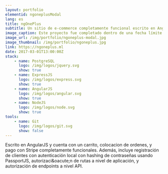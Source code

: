 ```yaml
---
layout: portfolio
elementid: ngoneplusModal
lang: es
title: ngOnePlus
subtitle: Un sitio de e-commerce completamente funcional escrito en AngularJS
image_caption: Este proyecto fue completado dentro de una fecha l‌ímite de dos semanas, con aproximadamente 70 horas de trabajo neto. Un tiempo despues fue extendido y actualizado con unas 50 horas de trabajo neto.
image_url: /img/portfolio/ngoneplus-modal.jpg
image_thumbnail: /img/portfolio/ngoneplus.jpg
link: https://ngoneplus.ml
date: 2017-03-01T13:00:00Z
stack: 
    - name: PostgreSQL
      logo: /img/logos/jquery.svg
      show: true
    - name: ExpressJS
      logo: /img/logos/express.svg
      show: true
    - name: AngularJS
      logo: /img/logos/angular.svg
      show: true
    - name: NodeJS
      logo: /img/logos/node.svg
      show: true
tools:
    - name: Git
      logo: /img/logos/git.svg
      show: false
---
```


Escrito en AngularJS y cuenta con un carrito, colocacion de ordenes, y pago con Stripe completamente funcionales. Además, incluye registración de clientes con autenticación local con hashing de contraseñas usando PassportJS, autorizaci&‌oacute;n de rutas a nivel de aplicación, y autorización de endpoints a nivel API.